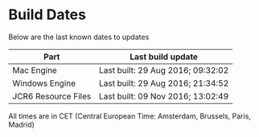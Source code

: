 # Build Dates

Below are the last known dates to updates

Part | Last build update
-----|-----
Mac Engine | Last built: 29 Aug 2016; 09:32:02
Windows Engine | Last built: 29 Aug 2016; 21:34:52
JCR6 Resource Files | Last built: 09 Nov 2016; 13:02:49
All times are in CET (Central European Time: Amsterdam, Brussels, Paris, Madrid)



